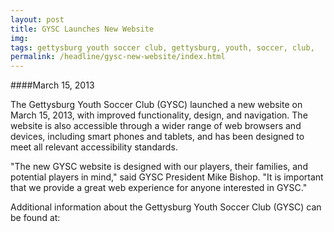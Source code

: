 ```yaml
---
layout: post
title: GYSC Launches New Website
img: 
tags: gettysburg youth soccer club, gettysburg, youth, soccer, club,
permalink: /headline/gysc-new-website/index.html
---
```


####March 15, 2013

The Gettysburg Youth Soccer Club (GYSC) launched a new website on March 15, 2013, with improved functionality, design, and navigation. The website is also accessible through a wider range of web browsers and devices, including smart phones and tablets, and has been designed to meet all relevant accessibility standards.

"The new GYSC website is designed with our players, their families, and potential players in mind," said GYSC President Mike Bishop. "It is important that we provide a great web experience for anyone interested in GYSC."

Additional information about the Gettysburg Youth Soccer Club (GYSC) can be found at: <a href="http://www.gettysburgyouthsoccer.org"><a/>
